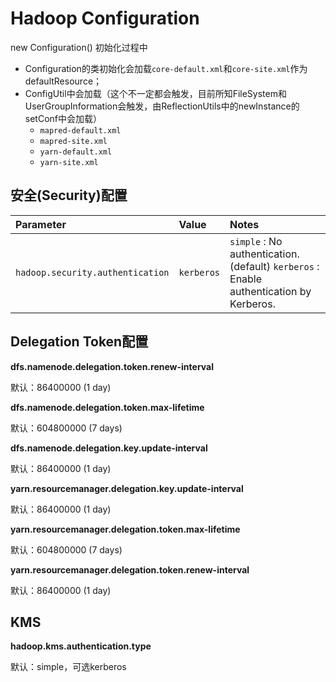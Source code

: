 # Hadoop Configuration

new Configuration() 初始化过程中

- Configuration的类初始化会加载`core-default.xml`和`core-site.xml`作为defaultResource；
- ConfigUtil中会加载（这个不一定都会触发，目前所知FileSystem和UserGroupInformation会触发，由ReflectionUtils中的newInstance的setConf中会加载）
  - `mapred-default.xml`
  - `mapred-site.xml`
  - `yarn-default.xml`
  - `yarn-site.xml`



## 安全(Security)配置

| Parameter                        | Value      | Notes                                                        |
| :------------------------------- | :--------- | :----------------------------------------------------------- |
| `hadoop.security.authentication` | `kerberos` | `simple` : No authentication. (default)  `kerberos` : Enable authentication by Kerberos. |

## Delegation Token配置

**dfs.namenode.delegation.token.renew-interval**   

默认：86400000  (1 day)

**dfs.namenode.delegation.token.max-lifetime**  

默认：604800000  (7 days)

**dfs.namenode.delegation.key.update-interval**  

默认：86400000  (1 day)



**yarn.resourcemanager.delegation.key.update-interval**

默认：86400000  (1 day)

**yarn.resourcemanager.delegation.token.max-lifetime**

默认：604800000  (7 days)

**yarn.resourcemanager.delegation.token.renew-interval**

默认：86400000  (1 day)



## KMS

**hadoop.kms.authentication.type**

默认：simple，可选kerberos